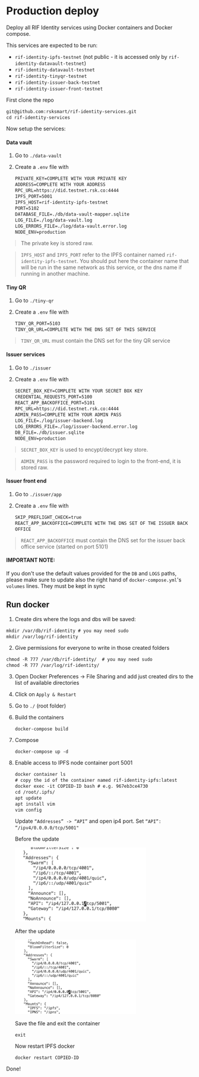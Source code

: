 # Production deploy

Deploy all RIF Identity services using Docker containers and Docker compose.

This services are expected to be run:

- `rif-identity-ipfs-testnet` (not public - it is accessed only by `rif-identity-datavault-testnet`)
- `rif-identity-datavault-testnet`
- `rif-identity-tinyqr-testnet`
- `rif-identity-issuer-back-testnet`
- `rif-identity-issuer-front-testnet`

First clone the repo

```
git@github.com:rsksmart/rif-identity-services.git
cd rif-identity-services
```

Now setup the services:

#### Data vault

1. Go to `./data-vault`
2. Create a `.env` file with

    ```
    PRIVATE_KEY=COMPLETE WITH YOUR PRIVATE KEY
    ADDRESS=COMPLETE WITH YOUR ADDRESS
    RPC_URL=https://did.testnet.rsk.co:4444
    IPFS_PORT=5001
    IPFS_HOST=rif-identity-ipfs-testnet
    PORT=5102
    DATABASE_FILE=./db/data-vault-mapper.sqlite
    LOG_FILE=./log/data-vault.log
    LOG_ERRORS_FILE=./log/data-vault.error.log
    NODE_ENV=production
    ```

> The private key is stored raw.

> `IPFS_HOST` and `IPFS_PORT` refer to the IPFS container named `rif-identity-ipfs-testnet`. You should put here the container name that will be run in the same network as this service, or the dns name if running in another machine.

#### Tiny QR

1. Go to `./tiny-qr`
2. Create a `.env` file with

    ```
    TINY_QR_PORT=5103
    TINY_QR_URL=COMPLETE WITH THE DNS SET OF THIS SERVICE
    ```

> `TINY_QR_URL` must contain the DNS set for the tiny QR service

#### Issuer services

1. Go to `./issuer`
2. Create a `.env` file with

    ```
    SECRET_BOX_KEY=COMPLETE WITH YOUR SECRET BOX KEY
    CREDENTIAL_REQUESTS_PORT=5100
    REACT_APP_BACKOFFICE_PORT=5101
    RPC_URL=https://did.testnet.rsk.co:4444
    ADMIN_PASS=COMPLETE WITH YOUR ADMIN PASS
    LOG_FILE=./log/issuer-backend.log
    LOG_ERRORS_FILE=./log/issuer-backend.error.log
    DB_FILE=./db/issuer.sqlite
    NODE_ENV=production
    ```

> `SECRET_BOX_KEY` is used to encypt/decrypt key store.

> `ADMIN_PASS` is the password required to login to the front-end, it is stored raw.

#### Issuer front end

1. Go to `./issuer/app`
2. Create a `.env` file with

    ```
    SKIP_PREFLIGHT_CHECK=true
    REACT_APP_BACKOFFICE=COMPLETE WITH THE DNS SET OF THE ISSUER BACK OFFICE
    ```

> `REACT_APP_BACKOFFICE` must contain the DNS set for the issuer back office service (started on port 5101)

#### IMPORTANT NOTE:

If you don't use the default values provided for the `DB` and `LOGS` paths, please make sure to update also the right hand of `docker-compose.yml`'s `volumes` lines. They must be kept in sync

## Run docker

1. Create dirs where the logs and dbs will be saved:

```
mkdir /var/db/rif-identity # you may need sudo
mkdir /var/log/rif-identity
```

2. Give permissions for everyone to write in those created folders

```
chmod -R 777 /var/db/rif-identity/  # you may need sudo
chmod -R 777 /var/log/rif-identity/
```

3. Open Docker Preferences -> File Sharing and add just created dirs to the list of available directories

4. Click on `Apply & Restart`

5. Go to `./` (root folder)
6. Build the containers

    ```
    docker-compose build
    ```
  
7. Compose

    ```
    docker-compose up -d
    ```
  
8. Enable access to IPFS node container port 5001

    ```
    docker container ls
    # copy the id of the container named rif-identity-ipfs:latest
    docker exec -it COPIED-ID bash # e.g. 967eb3ce4730
    cd /root/.ipfs/
    apt update
    apt install vim
    vim config
    ```

    Update `“Addresses” -> “API”` and open ip4 port. Set `“API”: “/ipv4/0.0.0.0/tcp/5001"`

    Before the update
    
    <img src="./beofre_update_ipfs.png" height="200" />

    After the update

    <img src="./after_update_ipfs.png" height="200" />

    Save the file and exit the container

    ```
    exit
    ```

    Now restart IPFS docker

    ```
    docker restart COPIED-ID
    ```
    
Done!

